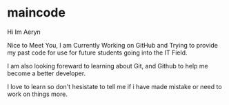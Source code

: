 # maincode

Hi Im Aeryn

Nice to Meet You, I am Currently Working on GitHub and Trying to provide my past code for use for future students going into the IT Field.

I am also looking foreward to learning about Git, and Github to help me become a better developer.

I love to learn so don't hesistate to tell me if i have made mistake or need to work on things more.
